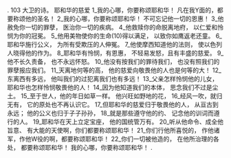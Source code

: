 . 103 
大卫的诗。 
耶和华的慈爱 
1_我的心哪，你要称颂耶和华！ 
凡在我Y面的，都要称颂他的圣名！ 
2_我的心哪，你要称颂耶和华！ 
不可忘记他一切的恩惠！ 
3_他赦免你一切的罪孽， 
医治你一切的疾病。 
4_他救赎你的命脱离地府， 
以仁爱和怜悯为你的冠冕。 
5_他用美物使你的生命(10)得以满足， 
以致你如鹰返老还童。 
6_耶和华施行公义， 
为所有受欺压的人伸冤。 
7_他使摩西知道他的法则， 
使以色列人晓得他的作为。 
8_耶和华有怜悯，有恩惠， 
不轻易发怒，且有丰盛的慈爱。 
9_他不长久责备， 
也不永远怀怒。 
10_他没有按我们的罪待我们， 
也没有照我们的罪孽报应我们。 
11_天离地何等的高， 
他的慈爱向敬畏他的人也是何等的大！ 
12_东离西有多远， 
他叫我们的过犯离我们也有多远！ 
13_父亲怎样怜悯他的儿女， 
耶和华也怎样怜悯敬畏他的人！ 
14_因为他知道我们的本体， 
思念我们不过是尘土。 
15_至于世人，他的年日如草一样。 
他兴旺如野地的花， 
16_经风一吹，就归无有， 
它的原处也不再认识它。 
17_但耶和华的慈爱归于敬畏他的人， 
从亘古到永远； 
他的公义也归于子子孙孙， 
18_就是那些遵守他的约、 
记念他的训词而遵行的人。 
19_耶和华在天上立定宝座， 
他的国统管万有。 
20_听从他命令、成全他旨意、 
有大能的天使啊，你们都要称颂耶和华！ 
21_你们行他所喜悦的， 
作他诸军，作他W役的啊，都要称颂耶和华！ 
22_你们一切被他造的， 
在他所治理的各处， 
都要称颂耶和华！ 
我的心哪，你要称颂耶和华！ 
.